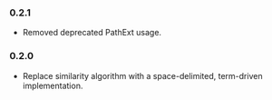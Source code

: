### 0.2.1

* Removed deprecated PathExt usage.

### 0.2.0

* Replace similarity algorithm with a space-delimited, term-driven implementation.
